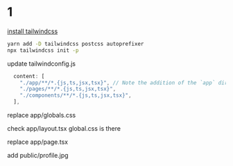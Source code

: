# 1

[install tailwindcss](https://beta.nextjs.org/docs/styling/tailwind-css)

```bash
yarn add -D tailwindcss postcss autoprefixer
npx tailwindcss init -p
```

update tailwindconfig.js

```javascript
  content: [
    "./app/**/*.{js,ts,jsx,tsx}", // Note the addition of the `app` directory.
    "./pages/**/*.{js,ts,jsx,tsx}",
    "./components/**/*.{js,ts,jsx,tsx}",
  ],
```

replace app/globals.css

check app/layout.tsx 
global.css is there

replace app/page.tsx

add public/profile.jpg
